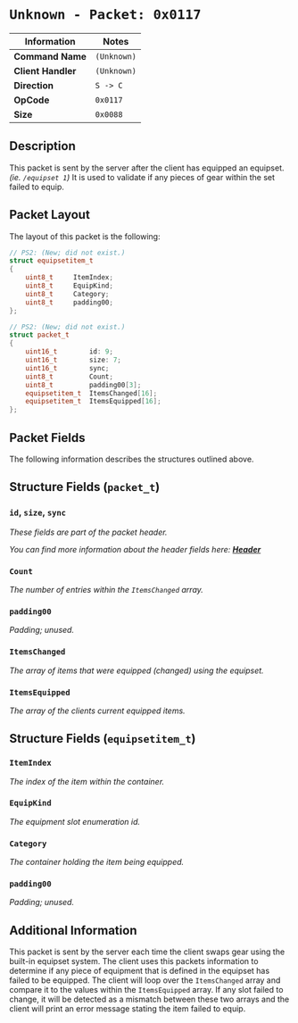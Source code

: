 # `Unknown - Packet: 0x0117`

| Information               | Notes |
|---                        |---    |
| **Command Name**          | `(Unknown)` |
| **Client Handler**        | `(Unknown)` |
| **Direction**             | `S -> C` |
| **OpCode**                | `0x0117` |
| **Size**                  | `0x0088` |

## Description

This packet is sent by the server after the client has equipped an equipset. _(ie. `/equipset 1`)_ It is used to validate if any pieces of gear within the set failed to equip.

## Packet Layout

The layout of this packet is the following:

```cpp
// PS2: (New; did not exist.)
struct equipsetitem_t
{
    uint8_t     ItemIndex;
    uint8_t     EquipKind;
    uint8_t     Category;
    uint8_t     padding00;
};

// PS2: (New; did not exist.)
struct packet_t
{
    uint16_t        id: 9;
    uint16_t        size: 7;
    uint16_t        sync;
    uint8_t         Count;
    uint8_t         padding00[3];
    equipsetitem_t  ItemsChanged[16];
    equipsetitem_t  ItemsEquipped[16];
};
```

## Packet Fields

The following information describes the structures outlined above.

## Structure Fields (`packet_t`)

### `id`, `size`, `sync`

_These fields are part of the packet header._

_You can find more information about the header fields here: [**Header**](/world/HEADER.md)_

### `Count`

_The number of entries within the `ItemsChanged` array._

### `padding00`

_Padding; unused._

### `ItemsChanged`

_The array of items that were equipped (changed) using the equipset._

### `ItemsEquipped`

_The array of the clients current equipped items._

## Structure Fields (`equipsetitem_t`)

### `ItemIndex`

_The index of the item within the container._

### `EquipKind`

_The equipment slot enumeration id._

### `Category`

_The container holding the item being equipped._

### `padding00`

_Padding; unused._

## Additional Information

This packet is sent by the server each time the client swaps gear using the built-in equipset system. The client uses this packets information to determine if any piece of equipment that is defined in the equipset has failed to be equipped. The client will loop over the `ItemsChanged` array and compare it to the values within the `ItemsEquipped` array. If any slot failed to change, it will be detected as a mismatch between these two arrays and the client will print an error message stating the item failed to equip.
